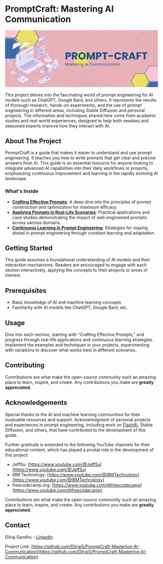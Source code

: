 # PromptCraft: Mastering AI Communication

![PromptCraft](images/PromptCraft.gif)

This project delves into the fascinating world of prompt engineering for AI models such as ChatGPT, Google Bard, and others. It represents the results of thorough research, hands-on experiments, and the use of prompt engineering in different areas, including Stable Diffusion and personal projects. The information and techniques shared here come from academic studies and real-world experiences, designed to help both newbies and seasoned experts improve how they interact with AI.

## About The Project

PromptCraft is a guide that makes it easier to understand and use prompt engineering. It teaches you how to write prompts that get clear and precise answers from AI. This guide is an essential resource for anyone looking to integrate advanced AI capabilities into their daily workflows or projects, emphasizing continuous improvement and learning in the rapidly evolving AI landscape.

### What's Inside

- **[Crafting Effective Prompts](Crafting_Effective_Prompts.md)**: A deep dive into the principles of prompt construction and optimization for maximum efficacy.
- **[Applying Prompts in Real-Life Scenarios](Applying_Prompts_in_Real-Life_Scenarios.md)**: Practical applications and case studies demonstrating the impact of well-engineered prompts across various domains.
- **[Continuous Learning in Prompt Engineering](Continuous_Learning_in_Prompt_Engineering.md)**: Strategies for staying ahead in prompt engineering through constant learning and adaptation.

## Getting Started

This guide assumes a foundational understanding of AI models and their interaction mechanisms. Readers are encouraged to engage with each section interactively, applying the concepts to their projects or areas of interest.

## Prerequisites

- Basic knowledge of AI and machine learning concepts
- Familiarity with AI models like ChatGPT, Google Bard, etc.

## Usage

Dive into each section, starting with "Crafting Effective Prompts," and progress through real-life applications and continuous learning strategies. Implement the examples and techniques in your projects, experimenting with variations to discover what works best in different scenarios.

## Contributing

Contributions are what make the open-source community such an amazing place to learn, inspire, and create. Any contributions you make are **greatly appreciated**.

## Acknowledgements

Special thanks to the AI and machine learning communities for their invaluable resources and support. Acknowledgment of personal projects and experiences in prompt engineering, including work on [FlashAI](https://github.com/DilrajS/FlashAI), Stable Diffusion, and others, that have contributed to the development of this guide.

Further gratitude is extended to the following YouTube channels for their educational content, which has played a pivotal role in the development of this project:

- JeffSu: [https://www.youtube.com/@JeffSu](https://www.youtube.com/@JeffSu)
- IBM Technology: [https://www.youtube.com/@IBMTechnology](https://www.youtube.com/@IBMTechnology)
- freecodecamp.org: [https://www.youtube.com/@freecodecamp](https://www.youtube.com/@freecodecamp)

Contributions are what make the open-source community such an amazing place to learn, inspire, and create. Any contributions you make are **greatly appreciated**.


## Contact

Dilraj Sandhu - [LinkedIn](https://linkedin.com/in/dilrajsandhu)

Project Link: [https://github.com/DilrajS/PromptCraft-Mastering-AI-Communication](https://github.com/DilrajS/PromptCraft-Mastering-AI-Communication)

